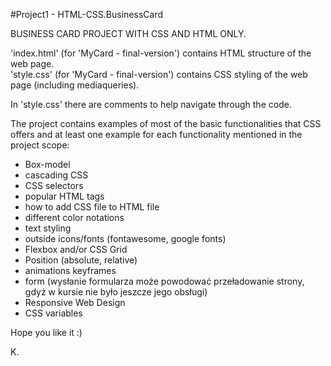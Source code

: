 #Project1 - HTML-CSS.BusinessCard

BUSINESS CARD PROJECT WITH CSS AND HTML ONLY.

'index.html' (for 'MyCard - final-version') contains HTML structure of the web page. <br>
'style.css' (for 'MyCard - final-version') contains CSS styling of the web page (including mediaqueries).<br>

In 'style.css' there are comments to help navigate through the code.<br>

The project contains examples of most of the basic functionalities that CSS offers and at least one example for each functionality mentioned in the project scope:
- Box-model
- cascading CSS
- CSS selectors
- popular HTML tags
- how to add CSS file to HTML file
- different color notations
- text styling
- outside icons/fonts (fontawesome, google fonts)
- Flexbox and/or CSS Grid
- Position (absolute, relative)
- animations keyframes
- form (wysłanie formularza może powodować przeładowanie strony, gdyż w kursie nie było jeszcze jego obsługi)
- Responsive Web Design
- CSS variables

Hope you like it :)

K.
